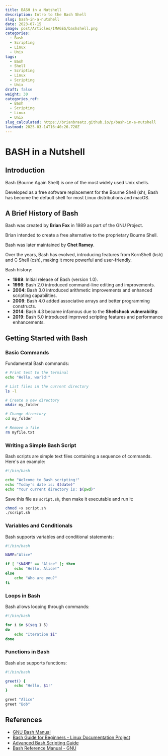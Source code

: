 ```yaml
---
title: BASH in a Nutshell
description: Intro to the Bash Shell
slug: bash-in-a-nutshell
date: 2023-07-15
image: post/Articles/IMAGES/bashshell.png
categories:
  - Bash
  - Scripting
  - Linux
  - Unix
tags:
  - Bash
  - Shell
  - Scripting
  - Linux
  - Scripting
  - Unix
draft: false
weight: 30
categories_ref:
  - Bash
  - Scripting
  - Linux
  - Unix
slug_calculated: https://brianbraatz.github.io/p/bash-in-a-nutshell
lastmod: 2025-03-14T16:40:26.720Z
---
```

# BASH in a Nutshell

## Introduction

Bash (Bourne Again Shell) is one of the most widely used Unix shells.

Developed as a free software replacement for the Bourne Shell (sh), Bash has become the default shell for most Linux distributions and macOS.

<!-- 
It is a powerful command-line interpreter that allows users to interact with the operating system, automate tasks, and write scripts.
-->

## A Brief History of Bash

Bash was created by **Brian Fox** in 1989 as part of the GNU Project.

Brian  intended to create  a free alternative to the proprietary Bourne Shell.

Bash was later maintained by **Chet Ramey**.

Over the years, Bash has evolved, introducing features from KornShell (ksh) and C Shell (csh), making it more powerful and user-friendly.

Bash history:

* **1989**: Initial release of Bash (version 1.0).
* **1996**: Bash 2.0 introduced command-line editing and improvements.
* **2004**: Bash 3.0 introduced arithmetic improvements and enhanced scripting capabilities.
* **2009**: Bash 4.0 added associative arrays and better programming constructs.
* **2014**: Bash 4.3 became infamous due to the **Shellshock vulnerability**.
* **2019**: Bash 5.0 introduced improved scripting features and performance enhancements.

## Getting Started with Bash

### Basic Commands

Fundamental Bash commands:

```bash
# Print text to the terminal
echo "Hello, world!"

# List files in the current directory
ls -l

# Create a new directory
mkdir my_folder

# Change directory
cd my_folder

# Remove a file
rm myfile.txt
```

### Writing a Simple Bash Script

Bash scripts are simple text files containing a sequence of commands. Here's an example:

```bash
#!/bin/bash

echo "Welcome to Bash scripting!"
echo "Today's date is: $(date)"
echo "Your current directory is: $(pwd)"
```

Save this file as `script.sh`, then make it executable and run it:

```bash
chmod +x script.sh
./script.sh
```

### Variables and Conditionals

Bash supports variables and conditional statements:

```bash
#!/bin/bash

NAME="Alice"

if [ "$NAME" == "Alice" ]; then
    echo "Hello, Alice!"
else
    echo "Who are you?"
fi
```

### Loops in Bash

Bash allows looping through commands:

```bash
#!/bin/bash

for i in $(seq 1 5)
do
    echo "Iteration $i"
done
```

### Functions in Bash

Bash also supports functions:

```bash
#!/bin/bash

greet() { 
    echo "Hello, $1!"
}

greet "Alice"
greet "Bob"
```

<!--

## Conclusion

Bash is a powerful tool for interacting with Linux systems, automating tasks, and writing scripts. Whether you're a beginner or an advanced user, mastering Bash can significantly enhance your efficiency in system administration and development.
-->

## References

* [GNU Bash Manual](https://www.gnu.org/software/bash/manual/)
* [Bash Guide for Beginners - Linux Documentation Project](https://tldp.org/LDP/Bash-Beginners-Guide/html/)
* [Advanced Bash Scripting Guide](https://tldp.org/LDP/abs/html/)
* [Bash Reference Manual - GNU](https://www.gnu.org/software/bash/manual/bash.html)
